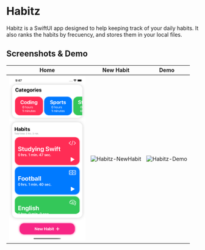 # Habitz
Habitz is a SwiftUI app designed to help keeping track of your daily habits. It also ranks the habits by frecuency, and stores them in your local files.

## Screenshots & Demo

| Home | New Habit | Demo
| --- | --- | --- |
| <img src="images/Image-Habitz-Home.png" alt="Habitz-Home" width="200" /> | <img src="images/gifs/Image-Habitz-NewHabit.png" alt="Habitz-NewHabit" width="200" /> | <img src="images/gifs/Gif-Habitz-Demo.gif" alt="Habitz-Demo" width="200" /> |
